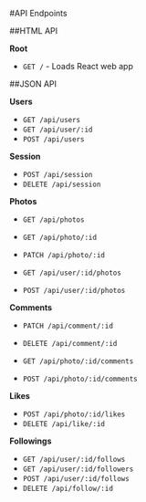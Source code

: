 #API Endpoints

##HTML API

**Root**

- `GET /` - Loads React web app

##JSON API

**Users**

- `GET /api/users`
- `GET /api/user/:id`
- `POST /api/users`

**Session**

- `POST /api/session`
- `DELETE /api/session`

**Photos**

- `GET /api/photos`
- `GET /api/photo/:id`
- `PATCH /api/photo/:id`

- `GET /api/user/:id/photos`
- `POST /api/user/:id/photos`

**Comments**

- `PATCH /api/comment/:id`
- `DELETE /api/comment/:id`

- `GET /api/photo/:id/comments`
- `POST /api/photo/:id/comments`

**Likes**

- `POST /api/photo/:id/likes`
- `DELETE /api/like/:id`

**Followings**

- `GET /api/user/:id/follows`
- `GET /api/user/:id/followers`
- `POST /api/user/:id/follows`
- `DELETE /api/follow/:id`
